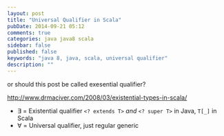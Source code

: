 ```yaml
---
layout: post
title: "Universal Qualifier in Scala"
pubDate: 2014-09-21 05:12
comments: true
categories: java java8 scala
sidebar: false
published: false
keywords: "java 8, java, scala, universal qualifier"
description: ""
---
```


or should this post be called exesential qualifier?

http://www.drmaciver.com/2008/03/existential-types-in-scala/

 - ∃ = Existential qualifier `<? extends T>` _and_ `<? super T>` in Java, `T[_]` in Scala
 - ∀ = Universal qualifier, just regular generic


<!-- more -->

